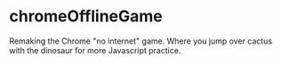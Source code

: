 # chromeOfflineGame
Remaking the Chrome "no internet" game. Where you jump over cactus with the dinosaur for more Javascript practice.
